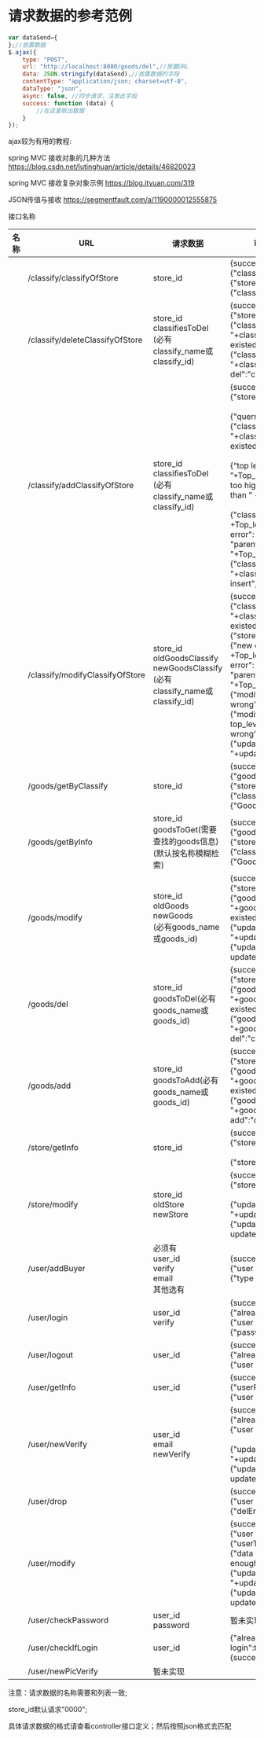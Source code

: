 # 请求数据的参考范例

``` javascript
var dataSend={
};//放置数据
$.ajax({
    type: "POST",
    url: "http://localhost:8080/goods/del",//放置URL
    data: JSON.stringify(dataSend),//放置数据的字段
    contentType: "application/json; charset=utf-8",
    dataType: "json",
    async: false, //同步请求，注意此字段
    success: function (data) {
        //在这里取出数据
    }
});
```
ajax较为有用的教程:

spring MVC  接收对象的几种方法 <https://blog.csdn.net/lutinghuan/article/details/46820023>

spring MVC 接收复杂对象示例 <https://blog.ityuan.com/319>

JSON传值与接收 https://segmentfault.com/a/1190000012555875

接口名称

| 名称 | URL                             | 请求数据                                                     | 可能返回数据                                                 |
| ---- | ------------------------------- | ------------------------------------------------------------ | ------------------------------------------------------------ |
|      | /classify/classifyOfStore       | store_id                                                     | {success:true/false}<br />{"classifyList":[{},{},{}]}<br />{"store exist":false}<br />{"classify find":false} |
|      | /classify/deleteClassifyOfStore | store_id<br />classifiesToDel<br />(必有classify_name或classify_id) | {success:true/false}<br />{"store exist":false}<br />{"classify "+classify_name+" existed":false}<br />{"classify "+classify_name+" del":"cannot del"} |
|      | /classify/addClassifyOfStore    | store_id<br />classifiesToDel<br />(必有classify_name或classify_id) | {success:true/false}<br />{"store exist":false}<br /><br />{"querry error":true}<br />{"classify "+classify_name+“ existed”:false}<br /><br />{“top level ”+Top_level_classify_id+“ too high”:"should less than " +maxLevel}<br /><br />{"classify level " +Top_level_classify_id+" error":<br />"parent level is "+Top_level_classify_id}<br />{"classify "+classify_name+ " insert","error"} |
|      | /classify/modifyClassifyOfStore | store_id<br />oldGoodsClassify<br />newGoodsClassify<br />(必有classify_name或classify_id) | {success:true/false}<br />{"classify "+classify_name+“ existed”:false}<br />{"store exist":false}<br />{"new classify level " +Top_level_classify_id+" error":<br />"parent level is "+Top_level_classify_id}<br />{"modify level wrong":true}<br />{"modify top_level_classify_id wrong":true}<br />{"update "+updateColumn:"error"} |
|      | /goods/getByClassify            | store_id                                                     | {success:true/false}<br />{"goodsList":[{},{},{}]}<br />{"store exist":false}<br />{"classify find":false}<br />{"Goods find":false} |
|      | /goods/getByInfo                | store_id<br />goodsToGet(需要查找的goods信息)(默认按名称模糊检索) | {success:true/false}<br />{"goodsList":[{},{},{}]}<br />{"store exist":false}<br />{"classify find":false}<br />{"Goods find":false} |
|      | /goods/modify                   | store_id<br />oldGoods<br />newGoods<br />(必有goods_name或goods_id) | {success:true/false}<br />{"store exist":false}<br />{"goods "+goodsName+" existed":false}<br />{"update "+updateColumn:"error"}<br />{"update update_time":"error"} |
|      | /goods/del                      | store_id<br />goodsToDel(必有goods_name或goods_id)           | {success:true/false}<br />{"store exist":false}<br />{"goods "+goodsName+" existed":false}<br />{"goods "+goodsName+" del":"cannot del"}<br /> |
|      | /goods/add                      | store_id<br />goodsToAdd(必有goods_name或goods_id)           | {success:true/false}<br />{"store exist":false}<br />{"goods "+goodsName+" existed":true}<br />{"goods "+goodsName+" add":"cannot del"}<br /> |
|      | /store/getInfo                  | store_id                                                     | {success:true/false}<br />{"store exist":false}<br /><br />{"store",storeGeted} |
|      | /store/modify                   | store_id<br />oldStore<br />newStore                         | {success:true/false}<br />{"store exist":false}<br /><br />{"update "+updateColumn:"error"}<br />{"update update_time":"error"} |
|      | /user/addBuyer                  | 必须有<br />user_id<br />verify<br />email<br />其他选有     | {success:true/false}<br />{"user existed":false}<br />{"type not find":true}<br /> |
|      | /user/login                     | user_id<br />verify                                          | {success:true/false}<br />{"already login":true}<br />{"user existed":false}<br />{"password wrong":true}<br /> |
|      | /user/logout                    | user_id<br />                                                | {success:true/false}<br />{"already login":false}<br />{"user existed":false}<br /> |
|      | /user/getInfo                   | user_id                                                      | {success:true/false}<br />{"userFind":userFinded}<br />{"user existed":false}<br /> |
|      | /user/newVerify                 | user_id<br />email<br />newVerify                            | {success:true/false}<br />{"already login":false}<br />{"user existed":false}<br /><br />{"update "+updateColumn:"error"}<br />{"update update_time":"error"} |
|      | /user/drop                      |                                                              | {success:true/false}<br />{"user existed":false}<br />{"delError":true} |
|      | /user/modify                    |                                                              | {success:true/false}<br />{"user existed":false}<br />{"userType":"not find"}<br />{"data error":"not enough data"}<br />{"update "+updateColumn:"error"}<br />{"update update_time":"error"} |
|      | /user/checkPassword             | user_id<br />password                                        | 暂未实现                                                     |
|      | /user/checkIfLogin              | user_id                                                      | {"already login":true/false}<br />{success:true/false}<br /> |
|      | /user/newPicVerify              | 暂未实现                                                     |                                                              |

注意：请求数据的名称需要和列表一致;

store_id默认请求"0000";

具体请求数据的格式请查看controller接口定义；然后按照json格式去匹配